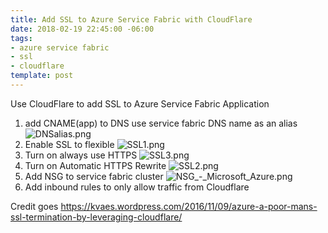 ```yaml
---
title: Add SSL to Azure Service Fabric with CloudFlare
date: 2018-02-19 22:45:00 -06:00
tags:
- azure service fabric
- ssl
- cloudflare
template: post
---
```


Use CloudFlare to add SSL to Azure Service Fabric Application

<!--more-->


1. add CNAME(app) to DNS use service fabric DNS name as an alias
 ![DNSalias.png](/images/uploads/DNSalias.png)
2. Enable SSL to flexible
![SSL1.png](/images/uploads/SSL1.png)
3. Turn on always use HTTPS
![SSL3.png](/images/uploads/SSL3.png)
4. Turn on Automatic HTTPS Rewrite
![SSL2.png](/images/uploads/SSL2.png)
5. Add NSG to service fabric cluster
![NSG_-_Microsoft_Azure.png](/images/uploads/NSG_-_Microsoft_Azure.png)
6. Add inbound rules to only allow traffic from Cloudflare [](https://www.cloudflare.com/ips-v4)

Credit goes
https://kvaes.wordpress.com/2016/11/09/azure-a-poor-mans-ssl-termination-by-leveraging-cloudflare/